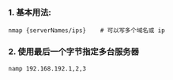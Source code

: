 ### 1. 基本用法: 

```shell
nmap {serverNames/ips}    # 可以写多个域名或 ip
```

### 2. 使用最后一个字节指定多台服务器

```shelL
namp 192.168.192.1,2,3
```